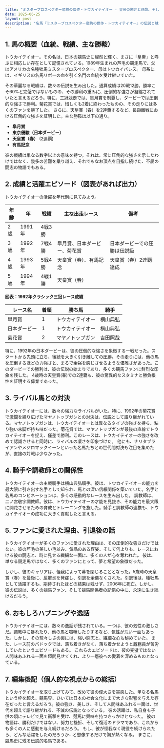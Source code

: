 ```yaml
---
title: "ミスタープロスペクター産駒の傑作・トウカイテイオー - 皇帝の栄光と悲劇、そして不滅の伝説"
date: 2025-06-25
layout: post
description: "名馬『ミスタープロスペクター産駒の傑作・トウカイテイオー』の伝説と魅力を深堀り"
---
```


## 1. 馬の概要（血統、戦績、主な勝鞍）

トウカイテイオー。その名は、日本の競馬史に燦然と輝く、まさに「皇帝」と呼ぶに相応しい存在として記憶されている。1989年生まれの芦毛の競走馬で、父はアメリカの名種牡馬ミスタープロスペクター、母はトウカイパレス。  母系には、イギリスの名馬リボーの血を引く名門の血統を受け継いでいた。

その華麗なる戦績は、数々の伝説を生み出した。通算成績は20戦12勝。勝率こそ60%と完璧ではないものの、その勝利の重みに、圧倒的な強さが凝縮されていたと言えるだろう。特に、三冠競走では、皐月賞を制覇し、ダービーでは圧倒的な強さで勝利。菊花賞では、惜しくも2着に終わったものの、その走りには多くのファンを魅了した。  さらに、天皇賞（春）を2連覇するなど、長距離戦における圧倒的な強さを証明した。主な勝鞍は以下の通り。

* **皐月賞**
* **東京優駿（日本ダービー）**
* **天皇賞（春）** (2連覇)
* **有馬記念**

彼の戦績は単なる数字以上の意味を持つ。それは、常に圧倒的な強さを示したわけではなく、幾多の苦難を乗り越え、それでもなお頂点を目指し続けた、不屈の闘志の物語でもある。


## 2. 成績と活躍エピソード（図表があれば出力）

トウカイテイオーの活躍を年代別に見てみよう。

| 年齢 | 年 | 戦績 | 主な出走レース | 備考 |
|---|---|---|---|---|
| 2歳 | 1991年 | 4戦3勝 |  |  |
| 3歳 | 1992年 | 7戦4勝 | 皐月賞、日本ダービー、菊花賞 | 日本ダービーでの圧勝は伝説級 |
| 4歳 | 1993年 | 5戦4勝 | 天皇賞（春）、有馬記念 | 天皇賞（春）2連覇達成 |
| 5歳 | 1994年 | 4戦1勝 | 天皇賞（春） |  |


**図表：1992年クラシック三冠レース成績**

| レース名       | 着順 | 勝ち馬          | 騎手   |
|--------------|-------|-----------------|-------|
| 皐月賞         | 1     | トウカイテイオー | 横山典弘 |
| 日本ダービー     | 1     | トウカイテイオー | 横山典弘 |
| 菊花賞         | 2     | マヤノトップガン | 吉田照哉 |


特に、1992年の日本ダービーは、彼の圧倒的な強さを象徴する一戦だった。スタートから先頭に立ち、後続を大きく引き離しての圧勝。その走りには、他の馬を圧倒するほどの力強さと、まるで余裕を感じさせるような優雅さがあった。このダービーでの勝利は、彼の伝説の始まりであり、多くの競馬ファンに鮮烈な印象を残した。 4歳時の天皇賞(春)での2連覇も、彼の驚異的なスタミナと勝負根性を証明する偉業であった。


## 3. ライバル馬との対決

トウカイテイオーには、数々の強力なライバルがいた。特に、1992年の菊花賞で激闘を繰り広げたマヤノトップガンとの対決は、伝説として語り継がれている。マヤノトップガンは、トウカイテイオーとは異なるタイプの強さを持ち、粘り強い末脚が持ち味だった。菊花賞では、マヤノトップガンが最後の直線でトウカイテイオーを捉え、僅差で勝利。このレースは、トウカイテイオーの強さを改めて認識させると同時に、ライバルの凄さを印象づけた。  他にも、ナリタブライアンやメジロマックイーンといった名馬たちとの世代間対決も注目を集めたが、直接の対戦は少なかった。


## 4. 騎手や調教師との関係性

トウカイテイオーの主戦騎手は横山典弘騎手。彼は、トウカイテイオーの能力を最大限に引き出す名手として知られ、馬との深い信頼関係を築いていた。名手と名馬のコンビネーションは、多くの感動的なレースを生み出した。  調教師は、二ノ宮敬宇調教師。彼は、トウカイテイオーの才能を見抜き、その能力を最大限に開花させるための育成とトレーニングを施した。騎手と調教師の連携も、トウカイテイオーの成功に大きく貢献したと言える。


## 5. ファンに愛された理由、引退後の話

トウカイテイオーが多くのファンに愛された理由は、その圧倒的な強さだけではない。彼の芦毛の美しい毛並み、気品のある容姿、そして何よりも、レースにおける彼の闘志と、時に見せる繊細な一面に、多くの人が心を奪われた。  彼は、単なる競走馬ではなく、多くのファンにとって、夢と希望の象徴だった。  

しかし、彼のキャリアは、怪我によって幕を閉じることとなった。5歳時の天皇賞（春）を最後に、屈腱炎を発症し、引退を余儀なくされた。引退後は、種牡馬として活躍するも、期待されたほどの結果は残せず、2006年に死亡。しかし、彼の伝説は、多くの競馬ファン、そして競馬関係者の記憶の中に、永遠に生き続けるだろう。


## 6. おもしろハプニングや逸話

トウカイテイオーには、数々の逸話が残されている。一つは、彼の気性の激しさだ。調教中に暴れたり、他の馬と喧嘩したりするなど、気性が荒い一面もあった。しかし、その荒々しさの裏には、強い闘志と、繊細な心も秘めていた。  また、レース前のパドックでは、落ち着きがなく、落ち着かせようと厩務員が苦労していたというエピソードもある。  これらのエピソードは、彼の完璧ではない人間味あふれる一面を垣間見せてくれ、より一層彼への愛着を深めるものとなっている。


## 7. 編集後記（個人的な視点からの総括）

トウカイテイオーを取り上げてみて、改めて彼の偉大さを実感した。単なる名馬という枠を超え、競馬界、ひいては日本の社会文化にまで大きな影響を与えた存在だったと言えるだろう。彼の強さ、美しさ、そして人間味あふれる一面は、世代を超えて語り継がれる、不滅の伝説となっている。  彼の活躍は、私自身も子供の頃にテレビで見て衝撃を受け、競馬に興味を持つきっかけとなった。  彼の物語は、勝利だけではない、努力と挫折、そして復活のドラマであり、これからも多くの人に感動を与え続けるだろう。  もし、彼が怪我なく現役を続けられたら、どんな活躍をしたのだろうか…と想像するだけで胸が熱くなる。  まさに、競馬史に残る伝説的名馬である。
